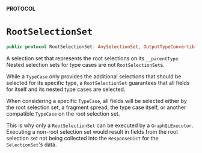 **PROTOCOL**

# `RootSelectionSet`

```swift
public protocol RootSelectionSet: AnySelectionSet, OutputTypeConvertible
```

A selection set that represents the root selections on its `__parentType`. Nested selection
sets for type cases are not `RootSelectionSet`s.

While a `TypeCase` only provides the additional selections that should be selected for its
specific type, a `RootSelectionSet` guarantees that all fields for itself and its nested type
cases are selected.

When considering a specific `TypeCase`, all fields will be selected either by the root selection
set, a fragment spread, the type case itself, or another compatible `TypeCase` on the root
selection set.

This is why only a `RootSelectionSet` can be executed by a `GraphQLExecutor`. Executing a
non-root selection set would result in fields from the root selection set not being collected
into the `ResponseDict` for the `SelectionSet`'s data.
